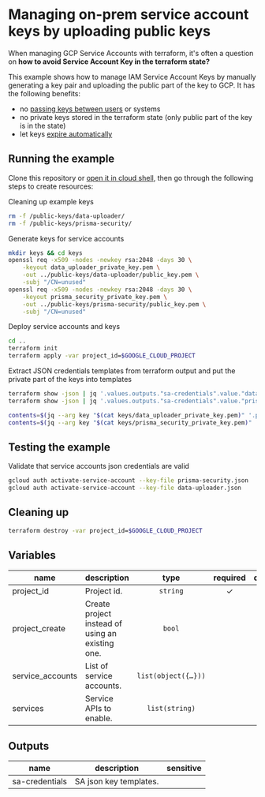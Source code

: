 # Managing on-prem service account keys by uploading public keys

When managing GCP Service Accounts with terraform, it's often a question on **how to avoid Service Account Key in the terraform state?**

This example shows how to manage IAM Service Account Keys by manually generating a key pair and uploading the public part of the key to GCP. It has the following benefits:

 - no [passing keys between users](https://cloud.google.com/iam/docs/best-practices-for-managing-service-account-keys#pass-between-users) or systems
 - no private keys stored in the terraform state (only public part of the key is in the state)
 - let keys [expire automatically](https://cloud.google.com/iam/docs/best-practices-for-managing-service-account-keys#key-expiryhaving)


## Running the example 

Clone this repository or [open it in cloud shell](https://ssh.cloud.google.com/cloudshell/editor?cloudshell_git_repo=https%3A%2F%2Fgithub.com%2Fterraform-google-modules%2Fcloud-foundation-fabric&cloudshell_print=cloud-shell-readme.txt&cloudshell_working_dir=examples%2Fcloud-operations%2Fonprem-sa-key-management&cloudshell_open_in_editor=cloudshell_open%2Fcloud-foundation-fabric%2Fexamples%2Fcloud-operations%2Fonprem-sa-key-management%2Fvariables.tf), then go through the following steps to create resources:

Cleaning up example keys
```bash
rm -f /public-keys/data-uploader/
rm -f /public-keys/prisma-security/
```

Generate keys for service accounts
```bash
mkdir keys && cd keys
openssl req -x509 -nodes -newkey rsa:2048 -days 30 \
    -keyout data_uploader_private_key.pem \
    -out ../public-keys/data-uploader/public_key.pem \
    -subj "/CN=unused"
openssl req -x509 -nodes -newkey rsa:2048 -days 30 \
    -keyout prisma_security_private_key.pem \
    -out ../public-keys/prisma-security/public_key.pem \
    -subj "/CN=unused"
```

Deploy service accounts and keys
```bash
cd ..
terraform init
terraform apply -var project_id=$GOOGLE_CLOUD_PROJECT

```

Extract JSON credentials templates from terraform output and put the private part of the keys into templates
```bash
terraform show -json | jq '.values.outputs."sa-credentials".value."data-uploader"."public_key.pem" | fromjson' > data-uploader.json
terraform show -json | jq '.values.outputs."sa-credentials".value."prisma-security"."public_key.pem" | fromjson' > prisma-security.json

contents=$(jq --arg key "$(cat keys/data_uploader_private_key.pem)" '.private_key=$key' data-uploader.json) && echo "$contents" > data-uploader.json
contents=$(jq --arg key "$(cat keys/prisma_security_private_key.pem)" '.private_key=$key' prisma-security.json) && echo "$contents" > prisma-security.json
```

## Testing the example 
Validate that service accounts json credentials are valid
```bash
gcloud auth activate-service-account --key-file prisma-security.json
gcloud auth activate-service-account --key-file data-uploader.json
```

## Cleaning up
```bash
terraform destroy -var project_id=$GOOGLE_CLOUD_PROJECT
```


<!-- BEGIN TFDOC -->

## Variables

| name | description | type | required | default |
|---|---|:---:|:---:|:---:|
| project_id | Project id. | <code>string</code> | ✓ |  |
| project_create | Create project instead of using an existing one. | <code>bool</code> |  | <code>false</code> |
| service_accounts | List of service accounts. | <code title="list&#40;object&#40;&#123;&#10;  name              &#61; string&#10;  iam_project_roles &#61; list&#40;string&#41;&#10;  public_keys_path  &#61; string&#10;&#125;&#41;&#41;">list&#40;object&#40;&#123;&#8230;&#125;&#41;&#41;</code> |  | <code title="&#91;&#10;  &#123;&#10;    name &#61; &#34;data-uploader&#34;&#10;    iam_project_roles &#61; &#91;&#10;      &#34;roles&#47;bigquery.dataOwner&#34;,&#10;      &#34;roles&#47;bigquery.jobUser&#34;,&#10;      &#34;roles&#47;storage.objectAdmin&#34;&#10;    &#93;&#10;    public_keys_path &#61; &#34;public-keys&#47;data-uploader&#47;&#34;&#10;  &#125;,&#10;  &#123;&#10;    name &#61; &#34;prisma-security&#34;&#10;    iam_project_roles &#61; &#91;&#10;      &#34;roles&#47;iam.securityReviewer&#34;&#10;    &#93;&#10;    public_keys_path &#61; &#34;public-keys&#47;prisma-security&#47;&#34;&#10;  &#125;,&#10;&#93;">&#91;&#8230;&#93;</code> |
| services | Service APIs to enable. | <code>list&#40;string&#41;</code> |  | <code>&#91;&#93;</code> |

## Outputs

| name | description | sensitive |
|---|---|:---:|
| sa-credentials | SA json key templates. |  |

<!-- END TFDOC -->

